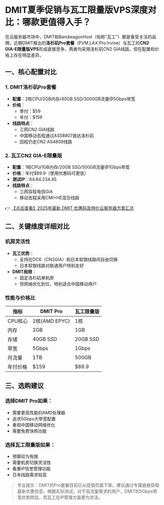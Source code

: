 # DMIT夏季促销与瓦工限量版VPS深度对比：哪款更值得入手？

在云服务器市场中，DMIT和BandwagonHost（俗称"瓦工"）都是备受关注的品牌。近期DMIT推出的**洛杉矶Pro套餐**（PVM.LAX.Pro.Irvine）与瓦工的**CN2 GIA-E限量版VPS**形成直接竞争，两者均采用洛杉矶CN2 GIA线路，但在配置和价格上存在明显差异。

## 一、核心配置对比

### 1. DMIT洛杉矶Pro套餐
- **配置**：2核CPU/2GB内存/40GB SSD/3000GB流量@5Gbps带宽
- **价格**：
  - 季付：$59
  - 年付：$159
- **线路特点**：
  - 三网CN2 GIA线路
  - 中国移动去程通过AS58807直达洛杉矶
  - 回程仍走CN2 AS4809线路

### 2. 瓦工CN2 GIA-E限量版
- **配置**：1核CPU/1GB内存/20GB SSD/500GB流量@1Gbps带宽
- **价格**：年付$89.9（使用优惠码可更低）
- **测试IP**：64.64.234.45
- **线路特点**：
  - 三网双程电信GIA
  - 移动去程采用CMI+HE混合线路

👉 [【点击查看】2025年最新 DMIT 优惠码及特价云服务器方案汇总](https://bit.ly/dmit_coupon)

## 二、关键维度详细对比

### 机房灵活性
- **瓦工优势**：
  - 支持在DC6（CN2GIA）和日本软银线路间自由切换
  - 日本软银线路对联通用户特别友好
- **DMIT局限**：
  - 固定洛杉矶单机房
  - 但网络优化到位，特别适合中国移动用户

### 性能与价格比
| 指标        | DMIT Pro       | 瓦工限量版     |
|-------------|---------------|---------------|
| CPU核心     | 2核(AMD EPYC) | 1核           |
| 内存        | 2GB           | 1GB           |
| 存储        | 40GB SSD      | 20GB SSD      |
| 带宽        | 5Gbps         | 1Gbps         |
| 月流量      | 1TB           | 500GB         |
| 年付价格    | $159          | $89.9         |

## 三、选购建议

### 选择DMIT Pro如果：
- 需要更高性能的AMD处理器
- 追求5Gbps大带宽配置
- 重视中国移动网络优化
- 需要免费快照功能

### 选择瓦工限量版如果：
- 预算较为有限
- 需要机房切换灵活性
- 看重IP信誉管理功能
- 日本线路需求较高

> 专业提示：DMIT的Pro套餐目前已从促销页面下架，建议通过专属链接获取最新优惠信息。根据实际测试，对于高流量需求的用户，DMIT的5Gbps带宽优势明显，而瓦工在IP管理方面更为灵活。